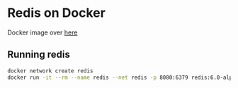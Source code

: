 # Redis on Docker

Docker image over [here](https://hub.docker.com/_/redis)

## Running redis
```sh
docker network create redis
docker run -it --rm --name redis --net redis -p 8080:6379 redis:6.0-alpine
```

